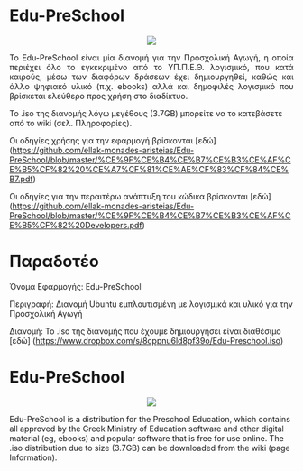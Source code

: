 # Edu-PreSchool
<p align="center">
  <img src="https://cloud.githubusercontent.com/assets/5394554/10328327/acb36634-6cbb-11e5-8c68-3e3aab5a6dc7.png"/>
</p>
<p align="justify">
To Edu-PreSchool είναι μία διανομή για την Προσχολική Αγωγή, η οποία περιέχει όλο το εγκεκριμένο από το ΥΠ.Π.Ε.Θ. λογισμικό, που κατά καιρούς, μέσω των διαφόρων δράσεων έχει δημιουργηθεί, καθώς και άλλο ψηφιακό υλικό (π.χ. ebooks) αλλά και δημοφιλές λογισμικό που βρίσκεται ελεύθερο προς χρήση στο διαδίκτυο.

To .iso της διανομής λόγω μεγέθους (3.7GB) μπορείτε να το κατεβάσετε από το wiki (σελ. Πληροφορίες).
</p>

Οι οδηγίες χρήσης για την εφαρμογή βρίσκονται [εδώ] (https://github.com/ellak-monades-aristeias/Edu-PreSchool/blob/master/%CE%9F%CE%B4%CE%B7%CE%B3%CE%AF%CE%B5%CF%82%20%CE%A7%CF%81%CE%AE%CF%83%CF%84%CE%B7.pdf)

Οι οδηγίες για την περαιτέρω ανάπτυξη του κώδικα βρίσκονται [εδώ] (https://github.com/ellak-monades-aristeias/Edu-PreSchool/blob/master/%CE%9F%CE%B4%CE%B7%CE%B3%CE%AF%CE%B5%CF%82%20Developers.pdf)

# Παραδοτέο
Όνομα Εφαρμογής: Edu-PreSchool

Περιγραφή: Διανομή Ubuntu εμπλουτισμένη με λογισμικά και υλικό για την Προσχολική Αγωγή

Διανομή: Το .iso της διανομής που έχουμε δημιουργήσει είναι διαθέσιμο [εδώ] (https://www.dropbox.com/s/8cppnu6ld8pf39o/Edu-Preschool.iso)

# Edu-PreSchool
<p align="center">
  <img src="https://cloud.githubusercontent.com/assets/5394554/10328327/acb36634-6cbb-11e5-8c68-3e3aab5a6dc7.png"/>
</p>
<p align="justify">

Edu-PreSchool is a distribution for the Preschool Education, which contains all approved by the Greek Ministry of Education software and other digital material (eg, ebooks) and popular software that is free for use online. The .iso distribution due to size (3.7GB) can be downloaded from the wiki (page Information).
